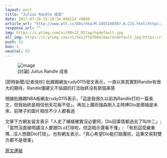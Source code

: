 ```yaml
---
layout: post
title: "Julius Randle 成長"
date: 2017-07-28 15:10:34.886124 +0800
article_url: "http://www.ptt.cc/bbs/nba/M.1455348567.A.C15.html;https://youtu.be/R0nJZ_RItag;https://youtu.be/Se1jFlm7D94;https://youtu.be/OGnCZ_SfI70;https://youtu.be/HEfZpJA72HY"
response_url: ""
img: https://i.ytimg.com/vi/R0nJZ_RItag/hqdefault.jpg
all_img: https://i.ytimg.com/vi/Se1jFlm7D94/maxresdefault.jpg;https://i.ytimg.com/vi/OGnCZ_SfI70/hqdefault.jpg;https://i.ytimg.com/vi/HEfZpJA72HY/hqdefault.jpg
push: 51
boo: 1
neutral: 53
---
```


<figure>
<img src="https://i.ytimg.com/vi/R0nJZ_RItag/hqdefault.jpg" alt="image">
<figcaption>
[討論] Julius Randle 成長
</figcaption>
</figure>



[即時新聞/記者快抄] 批踢踢網友rudy0115發文表示，一直以來其實對Randle有很大的期待，Randle僵硬又不協調的打法始終沒有那個美感

根據批踢踢NBA板網友rudy0115表示，「這是我很久以前為Randle打的一篇長文，但我始終是相信他天花板不低」。再加上魔術強森剛入主時捧Dlo是領袖是未來，前陣子的圖片相信不少人都看過

文章下方網友留言表示「人走了補槍確實沒必要阿，Dlo回事情都過去了叫中二」;「當然沒直接明講沒人要跟DLo打球啦，但這暗示還看不懂」; 「有到這麼嚴重嗎...沒人想跟Dlo打球」。也有網友表示，「真心希望Dlo能打臉魔術，這筆交易對雙方都不是壞事」

<a href = "https://www.ptt.cc/bbs/NBA/M.1501165235.A.757.html">原文連結</a>

